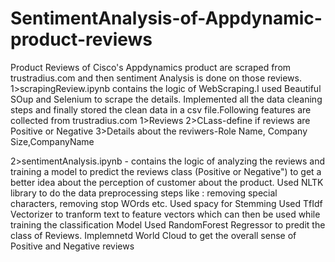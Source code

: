 # SentimentAnalysis-of-Appdynamic-product-reviews
Product Reviews of Cisco's Appdynamics product are scraped from trustradius.com and then sentiment Analysis is done on those reviews.
1>scrapingReview.ipynb contains the logic of WebScraping.I used Beautiful SOup and Selenium to scrape the details. Implemented all the data cleaning steps and finally stored the clean data in a csv file.Following features are collected from trustradius.com
1>Reviews
2>CLass-define if reviews are Positive or Negative
3>Details about the reviwers-Role Name, Company Size,CompanyName

2>sentimentAnalysis.ipynb - contains the logic of analyzing the reviews and training a model to predict the reviews class (Positive or Negative")
to get a better idea about the perception of customer about the product.
Used NLTK library to do the data preprocessing steps like : removing special characters, removing stop WOrds etc.
Used spacy for Stemming 
Used TfIdf Vectorizer to tranform text to feature vectors which can then be used while training the classification Model
Used RandomForest Regressor to predit the class of Reviews.
Implemnetd World Cloud to get the overall sense of Positive and Negative reviews

